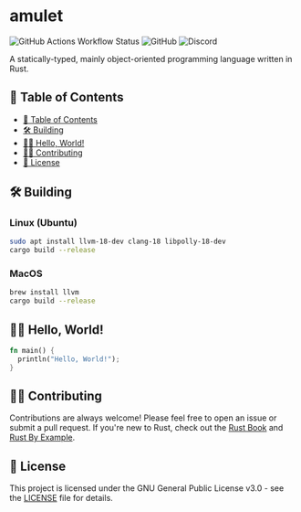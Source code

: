 # amulet

![GitHub Actions Workflow Status](https://img.shields.io/github/actions/workflow/status/icxd/amulet/rust.yml?style=for-the-badge)
![GitHub](https://img.shields.io/github/license/icxd/amulet?style=for-the-badge)
![Discord](https://img.shields.io/discord/1357315638409822208?label=Discord&style=for-the-badge)

A statically-typed, mainly object-oriented programming language written in Rust.

## 📖 Table of Contents

- [📖 Table of Contents](#-table-of-contents)
- [🛠️ Building](#-building)
- [👋🏻 Hello, World!](#-hello-world)
- [🤝🏻 Contributing](#-contributing)
- [📝 License](#-license) 

## 🛠️ Building

### Linux (Ubuntu)

```bash
sudo apt install llvm-18-dev clang-18 libpolly-18-dev
cargo build --release
```

### MacOS

```bash
brew install llvm
cargo build --release
```

## 👋🏻 Hello, World!

```rust
fn main() {
  println("Hello, World!");
}
```

## 🤝🏻 Contributing

Contributions are always welcome! Please feel free to open an issue or submit a pull request. If you're new to Rust, check out the [Rust Book](https://doc.rust-lang.org/book/) and [Rust By Example](https://doc.rust-lang.org/rust-by-example/).

## 📝 License

This project is licensed under the GNU General Public License v3.0 - see the [LICENSE](LICENSE) file for details.
